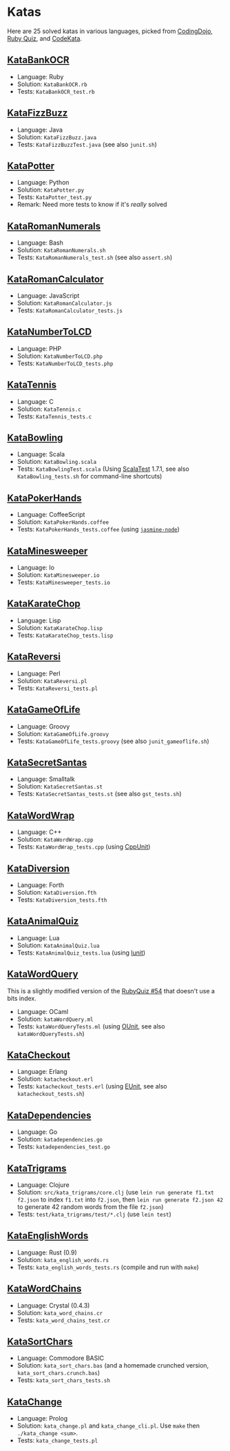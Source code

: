 # Katas

Here are 25 solved katas in various languages, picked from
[CodingDojo](http://codingdojo.org/cgi-bin/wiki.pl?KataCatalogue), 
[Ruby Quiz](http://rubyquiz.com/), and
[CodeKata](http://codekata.com/).

## [KataBankOCR](http://codingdojo.org/cgi-bin/wiki.pl?KataBankOCR)

- Language: Ruby
- Solution: `KataBankOCR.rb`
- Tests:    `KataBankOCR_test.rb`


## [KataFizzBuzz](http://codingdojo.org/cgi-bin/wiki.pl?KataFizzBuzz)

- Language: Java
- Solution: `KataFizzBuzz.java`
- Tests:    `KataFizzBuzzTest.java` (see also `junit.sh`)


## [KataPotter](http://codingdojo.org/cgi-bin/wiki.pl?KataPotter)

- Language: Python
- Solution: `KataPotter.py`
- Tests:    `KataPotter_test.py`
- Remark:   Need more tests to know if it's *really* solved


## [KataRomanNumerals](http://codingdojo.org/cgi-bin/wiki.pl?KataRomanNumerals)

- Language: Bash
- Solution: `KataRomanNumerals.sh`
- Tests:    `KataRomanNumerals_test.sh` (see also `assert.sh`)


## [KataRomanCalculator](http://codingdojo.org/cgi-bin/wiki.pl?KataRomanCalculator)

- Language: JavaScript
- Solution: `KataRomanCalculator.js`
- Tests:    `KataRomanCalculator_tests.js`


## [KataNumberToLCD](http://codingdojo.org/cgi-bin/wiki.pl?KataNumberToLCD)

- Language: PHP
- Solution: `KataNumberToLCD.php`
- Tests:    `KataNumberToLCD_tests.php`


## [KataTennis](http://codingdojo.org/cgi-bin/wiki.pl?KataTennis)

- Language: C
- Solution: `KataTennis.c`
- Tests:    `KataTennis_tests.c`


## [KataBowling](http://codingdojo.org/cgi-bin/wiki.pl?KataBowling)

- Language: Scala
- Solution: `KataBowling.scala`
- Tests:    `KataBowlingTest.scala` (Using
  [ScalaTest](http://www.scalatest.org/) 1.7.1, see also `KataBowling_tests.sh`
  for command-line shortcuts)


## [KataPokerHands](http://codingdojo.org/cgi-bin/wiki.pl?KataPokerHands)

- Language: CoffeeScript
- Solution: `KataPokerHands.coffee`
- Tests:    `KataPokerHands_tests.coffee` (using
  [`jasmine-node`](https://github.com/mhevery/jasmine-node))


## [KataMinesweeper](http://codingdojo.org/cgi-bin/wiki.pl?KataMinesweeper)

- Language: Io
- Solution: `KataMinesweeper.io`
- Tests: `KataMinesweeper_tests.io`


## [KataKarateChop](http://codekata.com/kata/kata02-karate-chop/)

- Language: Lisp
- Solution: `KataKarateChop.lisp`
- Tests: `KataKarateChop_tests.lisp`


## [KataReversi](http://codingdojo.org/cgi-bin/wiki.pl?KataReversi)

- Language: Perl
- Solution: `KataReversi.pl`
- Tests: `KataReversi_tests.pl`


## [KataGameOfLife](http://codingdojo.org/cgi-bin/wiki.pl?KataGameOfLife)

- Language: Groovy
- Solution: `KataGameOfLife.groovy`
- Tests: `KataGameOfLife_tests.groovy` (see also `junit_gameoflife.sh`)


## [KataSecretSantas](http://rubyquiz.com/quiz2.html)

- Language: Smalltalk
- Solution: `KataSecretSantas.st`
- Tests: `KataSecretSantas_tests.st` (see also `gst_tests.sh`)


## [KataWordWrap](http://codingdojo.org/cgi-bin/wiki.pl?KataWordWrap)

- Language: C++
- Solution: `KataWordWrap.cpp`
- Tests: `KataWordWrap_tests.cpp` (using
  [CppUnit](http://cppunit.sourceforge.net/doc/lastest/cppunit_cookbook.html))


## [KataDiversion](http://www.codekata.com/2007/01/code_kata_fifte.html)

- Language: Forth
- Solution: `KataDiversion.fth`
- Tests: `KataDiversion_tests.fth`


## [KataAnimalQuiz](http://rubyquiz.com/quiz15.html)

- Language: Lua
- Solution: `KataAnimalQuiz.lua`
- Tests: `KataAnimalQuiz_tests.lua` (using
  [lunit](https://github.com/dcurrie/lunit))


## [KataWordQuery](http://rubyquiz.com/quiz54.html)

This is a slightly modified version of the
[RubyQuiz #54](http://rubyquiz.com/quiz54.html) that doesn't use a bits index.

- Language: OCaml
- Solution: `kataWordQuery.ml`
- Tests: `kataWordQueryTests.ml` (using
  [OUnit](http://ounit.forge.ocamlcore.org/), see also `kataWordQueryTests.sh`)


## [KataCheckout](http://codekata.com/kata/kata09-back-to-the-checkout/)

- Language: Erlang
- Solution: `katacheckout.erl`
- Tests: `katacheckout_tests.erl` (using
  [EUnit](http://www.erlang.org/doc/apps/eunit/chapter.html), see also
  `katacheckout_tests.sh`)


## [KataDependencies](http://codekata.com/kata/kata18-transitive-dependencies/)

- Language: Go
- Solution: `katadependencies.go`
- Tests: `katadependencies_test.go`


## [KataTrigrams](http://codekata.com/kata/kata14-tom-swift-under-the-milkwood/)

- Language: Clojure
- Solution: `src/kata_trigrams/core.clj` (use `lein run generate f1.txt f2.json`
  to index `f1.txt` into `f2.json`, then `lein run generate f2.json 42` to
  generate 42 random words from the file `f2.json`)
- Tests: `test/kata_trigrams/test/*.clj` (use `lein test`)

## [KataEnglishWords](http://rubyquiz.com/quiz25.html)

- Language: Rust (0.9)
- Solution: `kata_english_words.rs`
- Tests: `kata_english_words_tests.rs` (compile and run with `make`)

## [KataWordChains](http://codekata.com/kata/kata19-word-chains/)

- Language: Crystal (0.4.3)
- Solution: `kata_word_chains.cr`
- Tests: `kata_word_chains_test.cr`

## [KataSortChars](http://codekata.com/kata/kata11-sorting-it-out/)

- Language: Commodore BASIC
- Solution: `kata_sort_chars.bas` (and a homemade crunched version,
  `kata_sort_chars.crunch.bas`)
- Tests: `kata_sort_chars_tests.sh`

## [KataChange](http://rubyquiz.com/quiz154.html)

- Language: Prolog
- Solution: `kata_change.pl` and `kata_change_cli.pl`. Use `make` then
  `./kata_change <sum>`.
- Tests: `kata_change_tests.pl`
